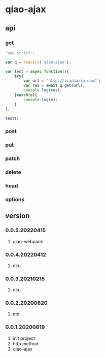 # qiao-ajax

## api
### get
```javascript
'use strict';

var q = require('qiao-ajax');

var test = async function(){
    try{
        var url = 'http://icanhazip.com/';
        var res = await q.get(url);
        console.log(res);
    }catch(e){
        console.log(e);
    }
};

test();
```

### post
### put
### patch
### delete
### head
### options

## version
### 0.0.5.20220415
1. qiao-webpack

### 0.0.4.20220412
1. ncu

### 0.0.3.20210215
1. ncu

### 0.0.2.20200820
1. md

### 0.0.1.20200819
1. init project
2. http method
3. qiao-ajax
